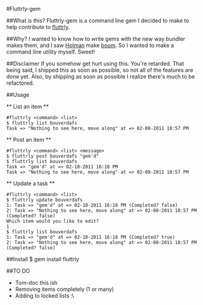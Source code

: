 #Fluttrly-gem

##What is this?
Fluttrly-gem is a command line gem I decided to make to help contribute to
[fluttrly](http://github.com/excid3/fluttrly).


##Why?
I wanted to know how to write gems with the new way bundler makes them, and I saw
[Holman](http://github.com/holman) make [boom](http://github.com/holman/boom). So I wanted to make a
command line utility myself. Sweet!


##Disclaimer
If you somehow get hurt using this. You're retarded. That being said, I shipped this as soon as possible,
so not all of the features are done yet. Also, by shipping as soon as possible I realize there's much
to be refactored.


##Usage

** List an item **

    #fluttrly <command> <list>
    $ fluttrly list bouverdafs
    Task => "Nothing to see here, move along" at => 02-08-2011 18:57 PM 

** Post an item **

    #fluttrly <command> <list> <message>
    $ fluttrly post bouverdafs "gem'd"
    $ fluttrly list bouverdafs
    Task => "gem'd" at => 02-10-2011 16:18 PM 
    Task => "Nothing to see here, move along" at => 02-08-2011 18:57 PM 
    
** Update a task **

    #fluttrly <command> <list>
    $ fluttrly update bouverdafs
    1: Task => "gem'd" at => 02-10-2011 16:18 PM (Completed? false)
    2: Task => "Nothing to see here, move along" at => 02-08-2011 18:57 PM (Completed? false)
    Which item would you like to edit?
    1
    $ fluttrly list bouverdafs
    1: Task => "gem'd" at => 02-10-2011 16:18 PM (Completed? true)
    2: Task => "Nothing to see here, move along" at => 02-08-2011 18:57 PM (Completed? false)
    
    

    
##Install 
    $ gem install fluttrly

##TO DO
* Tom-doc this ish
* Removing items completely (1 or many)
* Adding to locked lists :\


